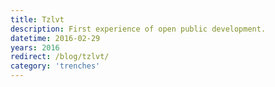 ```yaml
---
title: Tzlvt
description: First experience of open public development.
datetime: 2016-02-29
years: 2016
redirect: /blog/tzlvt/
category: 'trenches'
---
```

